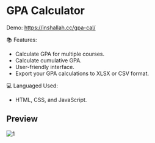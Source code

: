 # GPA Calculator
Demo: https://inshallah.cc/gpa-cal/

📚 Features:
- Calculate GPA for multiple courses.
- Calculate cumulative GPA.
- User-friendly interface.
- Export your GPA calculations to XLSX or CSV format.

💻 Languaged Used:
- HTML, CSS, and JavaScript.

<h2>Preview</h2>

![1](https://user-images.githubusercontent.com/59310592/204122424-4f4e7f68-a538-4b1c-be07-89380a1a4bea.png)
